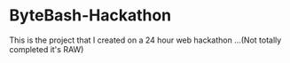 # ByteBash-Hackathon
This is the project that I created on a 24 hour web hackathon ...(Not totally completed it's RAW)
